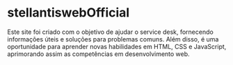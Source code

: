 # stellantiswebOfficial
Este site foi criado com o objetivo de ajudar o service desk, fornecendo informações úteis e soluções para problemas comuns. Além disso, é uma oportunidade para aprender novas habilidades em HTML, CSS e JavaScript, aprimorando assim as competências em desenvolvimento web.
